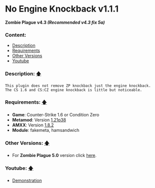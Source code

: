 # No Engine Knockback v1.1.1
**Zombie Plague v4.3 _(Recommended v4.3 fix 5a)_**

### Content:
+ [Description](#description-)
+ [Requirements](#requirements-)
+ [Other Versions](#other-versions-)
+ [Youtube](#youtube-)

### Description: [🡅](#no-engine-knockback-v111)
```
This plugin does not remove ZP knockback just the engine knockback.
The CS 1.6 and CS:CZ engine knockback is little but noticeable.
```

### Requirements: [🡅](#no-engine-knockback-v111)
+ **Game**: Counter-Strike 1.6 or Condition Zero
+ **Metamod**: Version [1.21p38](https://github.com/Bots-United/metamod-p/releases/tag/v1.21p38)
+ **AMXX**: Version [1.8.2](https://www.amxmodx.org/downloads.php)
+ **Module**: fakemeta, hamsandwich

### Other Versions: [🡅](#no-engine-knockback-v111)
+ For **Zombie Plague 5.0** version click [here](../%5BZP50%5D%20No%20Engine%20Knockback).

### Youtube: [🡅](#no-engine-knockback-v111)
+ [Demonstration](http://www.youtube.com/watch?v=v4pdS02RAcE)

